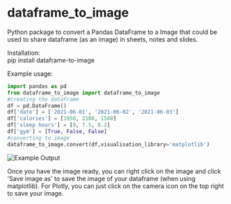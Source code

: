 # dataframe_to_image
Python package to convert a Pandas DataFrame to a Image that could be used to share dataframe (as an image) in sheets, notes and slides.

Installation:</br>
pip install dataframe-to-image

Example usage:

```python
import pandas as pd
from dataframe_to_image import dataframe_to_image
#creating the dataframe
df = pd.DataFrame()
df['date'] = ['2021-06-01', '2021-06-02', '2021-06-03']
df['calories'] = [1950, 2100, 1500]
df['sleep hours'] = [9, 7.5, 8.2]
df['gym'] = [True, False, False]
#converting to image
dataframe_to_image.convert(df,visualisation_library='matplotlib')
```
![Example Output](../main/images/example.png)

Once you have the image ready, you can right click on the image and click 'Save image as' to save the image of your dataframe (when using matplotlib). For Plotly, you can just click on the camera icon on the top right to save your image.
